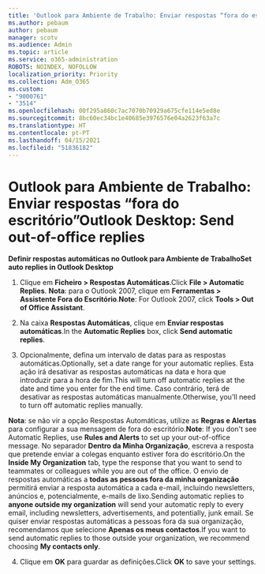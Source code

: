 ```yaml
---
title: 'Outlook para Ambiente de Trabalho: Enviar respostas “fora do escritório”'
ms.author: pebaum
author: pebaum
manager: scotv
ms.audience: Admin
ms.topic: article
ms.service: o365-administration
ROBOTS: NOINDEX, NOFOLLOW
localization_priority: Priority
ms.collection: Adm_O365
ms.custom:
- "9000761"
- "3514"
ms.openlocfilehash: 00f295a860c7ac7070b70929a675cfe114e5ed8e
ms.sourcegitcommit: 8bc60ec34bc1e40685e3976576e04a2623f63a7c
ms.translationtype: HT
ms.contentlocale: pt-PT
ms.lasthandoff: 04/15/2021
ms.locfileid: "51836182"
---
```

# <a name="outlook-desktop-send-out-of-office-replies"></a><span data-ttu-id="61de9-102">Outlook para Ambiente de Trabalho: Enviar respostas “fora do escritório”</span><span class="sxs-lookup"><span data-stu-id="61de9-102">Outlook Desktop: Send out-of-office replies</span></span>

<span data-ttu-id="61de9-103">**Definir respostas automáticas no Outlook para Ambiente de Trabalho**</span><span class="sxs-lookup"><span data-stu-id="61de9-103">**Set auto replies in Outlook Desktop**</span></span>

1. <span data-ttu-id="61de9-104">Clique em **Ficheiro > Respostas Automáticas**.</span><span class="sxs-lookup"><span data-stu-id="61de9-104">Click **File > Automatic Replies**.</span></span> <span data-ttu-id="61de9-105">**Nota**: para o Outlook 2007, clique em **Ferramentas > Assistente Fora do Escritório**.</span><span class="sxs-lookup"><span data-stu-id="61de9-105">**Note**: For Outlook 2007, click **Tools > Out of Office Assistant**.</span></span>

2. <span data-ttu-id="61de9-106">Na caixa **Respostas Automáticas**, clique em **Enviar respostas automáticas**.</span><span class="sxs-lookup"><span data-stu-id="61de9-106">In the **Automatic Replies** box, click **Send automatic replies**.</span></span>

3. <span data-ttu-id="61de9-107">Opcionalmente, defina um intervalo de datas para as respostas automáticas.</span><span class="sxs-lookup"><span data-stu-id="61de9-107">Optionally, set a date range for your automatic replies.</span></span> <span data-ttu-id="61de9-108">Esta ação irá desativar as respostas automáticas na data e hora que introduzir para a hora de fim.</span><span class="sxs-lookup"><span data-stu-id="61de9-108">This will turn off automatic replies at the date and time you enter for the end time.</span></span> <span data-ttu-id="61de9-109">Caso contrário, terá de desativar as respostas automáticas manualmente.</span><span class="sxs-lookup"><span data-stu-id="61de9-109">Otherwise, you'll need to turn off automatic replies manually.</span></span>

<span data-ttu-id="61de9-110">**Nota**: se não vir a opção Respostas Automáticas, utilize as **Regras e Alertas** para configurar a sua mensagem de fora do escritório.</span><span class="sxs-lookup"><span data-stu-id="61de9-110">**Note**: If you don't see Automatic Replies, use **Rules and Alerts** to set up your out-of-office message.</span></span> <span data-ttu-id="61de9-111">No separador **Dentro da Minha Organização**, escreva a resposta que pretende enviar a colegas enquanto estiver fora do escritório.</span><span class="sxs-lookup"><span data-stu-id="61de9-111">On the **Inside My Organization** tab, type the response that you want to send to teammates or colleagues while you are out of the office.</span></span> <span data-ttu-id="61de9-112">O envio de respostas automáticas a **todas as pessoas fora da minha organização** permitirá enviar a resposta automática a cada e-mail, incluindo newsletters, anúncios e, potencialmente, e-mails de lixo.</span><span class="sxs-lookup"><span data-stu-id="61de9-112">Sending automatic replies to **anyone outside my organization** will send your automatic reply to every email, including newsletters, advertisements, and potentially, junk email.</span></span> <span data-ttu-id="61de9-113">Se quiser enviar respostas automáticas a pessoas fora da sua organização, recomendamos que selecione **Apenas os meus contactos**.</span><span class="sxs-lookup"><span data-stu-id="61de9-113">If you want to send automatic replies to those outside your organization, we recommend choosing **My contacts only**.</span></span>

4. <span data-ttu-id="61de9-114">Clique em **OK** para guardar as definições.</span><span class="sxs-lookup"><span data-stu-id="61de9-114">Click **OK** to save your settings.</span></span>
